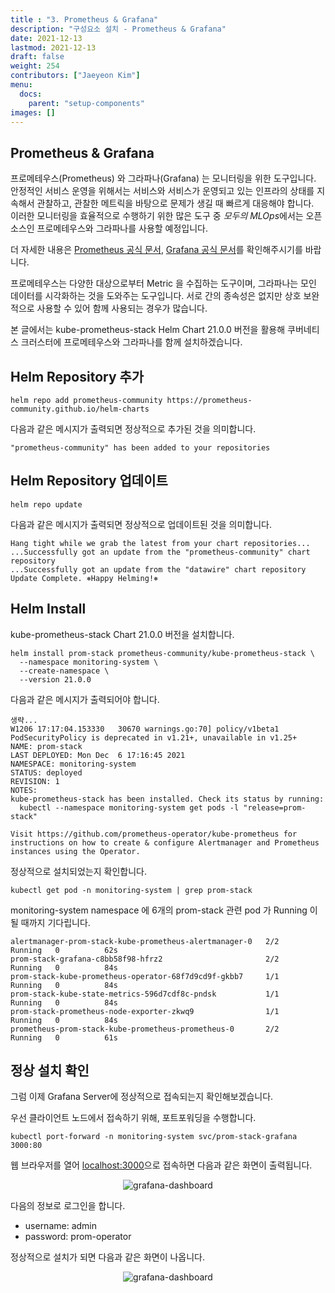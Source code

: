 ```yaml
---
title : "3. Prometheus & Grafana"
description: "구성요소 설치 - Prometheus & Grafana"
date: 2021-12-13
lastmod: 2021-12-13
draft: false
weight: 254
contributors: ["Jaeyeon Kim"]
menu:
  docs:
    parent: "setup-components"
images: []
---
```


## Prometheus & Grafana

프로메테우스(Prometheus) 와 그라파나(Grafana) 는 모니터링을 위한 도구입니다.  
안정적인 서비스 운영을 위해서는 서비스와 서비스가 운영되고 있는 인프라의 상태를 지속해서 관찰하고, 관찰한 메트릭을 바탕으로 문제가 생길 때 빠르게 대응해야 합니다.  
이러한 모니터링을 효율적으로 수행하기 위한 많은 도구 중 *모두의 MLOps*에서는 오픈소스인 프로메테우스와 그라파나를 사용할 예정입니다.

더 자세한 내용은 [Prometheus 공식 문서](https://prometheus.io/docs/introduction/overview/), [Grafana 공식 문서](https://grafana.com/docs/)를 확인해주시기를 바랍니다.

프로메테우스는 다양한 대상으로부터 Metric 을 수집하는 도구이며, 그라파나는 모인 데이터를 시각화하는 것을 도와주는 도구입니다. 서로 간의 종속성은 없지만 상호 보완적으로 사용할 수 있어 함께 사용되는 경우가 많습니다.

본 글에서는 kube-prometheus-stack Helm Chart 21.0.0 버전을 활용해 쿠버네티스 크러스터에 프로메테우스와 그라파나를 함께 설치하겠습니다.

## Helm Repository 추가

```text
helm repo add prometheus-community https://prometheus-community.github.io/helm-charts
```

다음과 같은 메시지가 출력되면 정상적으로 추가된 것을 의미합니다.

```text
"prometheus-community" has been added to your repositories
```

## Helm Repository 업데이트

```text
helm repo update
```

다음과 같은 메시지가 출력되면 정상적으로 업데이트된 것을 의미합니다.

```text
Hang tight while we grab the latest from your chart repositories...
...Successfully got an update from the "prometheus-community" chart repository
...Successfully got an update from the "datawire" chart repository
Update Complete. ⎈Happy Helming!⎈
```

## Helm Install

kube-prometheus-stack Chart 21.0.0 버전을 설치합니다.

```text
helm install prom-stack prometheus-community/kube-prometheus-stack \
  --namespace monitoring-system \
  --create-namespace \
  --version 21.0.0
```

다음과 같은 메시지가 출력되어야 합니다.

```text
생략...
W1206 17:17:04.153330   30670 warnings.go:70] policy/v1beta1 PodSecurityPolicy is deprecated in v1.21+, unavailable in v1.25+
NAME: prom-stack
LAST DEPLOYED: Mon Dec  6 17:16:45 2021
NAMESPACE: monitoring-system
STATUS: deployed
REVISION: 1
NOTES:
kube-prometheus-stack has been installed. Check its status by running:
  kubectl --namespace monitoring-system get pods -l "release=prom-stack"

Visit https://github.com/prometheus-operator/kube-prometheus for instructions on how to create & configure Alertmanager and Prometheus instances using the Operator.
```

정상적으로 설치되었는지 확인합니다.

```text
kubectl get pod -n monitoring-system | grep prom-stack
```

monitoring-system namespace 에 6개의 prom-stack 관련 pod 가 Running 이 될 때까지 기다립니다.

```text
alertmanager-prom-stack-kube-prometheus-alertmanager-0   2/2     Running   0          62s
prom-stack-grafana-c8bb58f98-hfrz2                       2/2     Running   0          84s
prom-stack-kube-prometheus-operator-68f7d9cd9f-gkbb7     1/1     Running   0          84s
prom-stack-kube-state-metrics-596d7cdf8c-pndsk           1/1     Running   0          84s
prom-stack-prometheus-node-exporter-zkwq9                1/1     Running   0          84s
prometheus-prom-stack-kube-prometheus-prometheus-0       2/2     Running   0          61s
```

## 정상 설치 확인

그럼 이제 Grafana Server에 정상적으로 접속되는지 확인해보겠습니다.

우선 클라이언트 노드에서 접속하기 위해, 포트포워딩을 수행합니다.

```text
kubectl port-forward -n monitoring-system svc/prom-stack-grafana 3000:80
```

웹 브라우저를 열어 [localhost:3000](http://localhost:3000)으로 접속하면 다음과 같은 화면이 출력됩니다.

<p align="center">
  <img src="/images/docs/setup-modules/grafana-0.png" title="grafana-dashboard"/>
</p>

다음의 정보로 로그인을 합니다.

- username: admin
- password: prom-operator

정상적으로 설치가 되면 다음과 같은 화면이 나옵니다.

<p align="center">
  <img src="/images/docs/setup-modules/grafana-1.png" title="grafana-dashboard"/>
</p>
